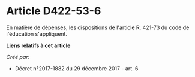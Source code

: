 # Article D422-53-6

En matière de dépenses, les dispositions de l'article R. 421-73 du code de l'éducation s'appliquent.

**Liens relatifs à cet article**

_Créé par_:

  - Décret n°2017-1882 du 29 décembre 2017 - art. 6
